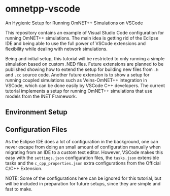 # omnetpp-vscode
An Hygienic Setup for Running OmNET++ Simulations on VSCode


This repository contains an example of Visual Studio Code configuration for running OmNET++ simulations. The main idea is getting rid of the Eclipse IDE and being able to use the full power of VSCode extensions and flexibility while dealing with network simulations.

Being and initial setup, this tutorial will be restricted to only running a simple simulation based on custom .NED files. Future extensions are planned to be published showing how to extend the setup for building new files from `.h` and `.cc` source code. Another future extension is to show a setup for running coupled simulations such as Veins-OmNET++ integration in VSCode, which can be done easily by VSCode C++ developers. The current tutorial implements a setup for running OmNET++ simulations that use models from the INET Framework.

## Environment Setup


## Configuration Files
As the Eclipse IDE does a lot of configuration in the background, one can never escape from doing an small amount of configuration manually when migrating from an IDE to a custom text editor. However, VSCode makes this easy with the `settings.json` configuration files, the `tasks.json` extensible tasks and the `c_cpp_properties.json` extra configurations from the Official C/C++ Extension.

NOTE: Some of the configurations here can be ignored for this tutorial, but will be included in preparation for future setups, since they are simple and fast to make.

